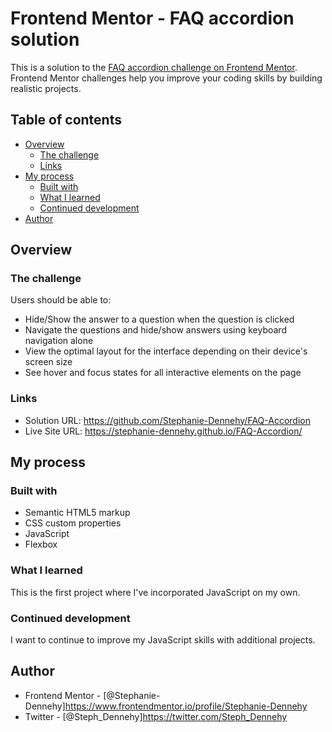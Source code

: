 # Frontend Mentor - FAQ accordion solution

This is a solution to the [FAQ accordion challenge on Frontend Mentor](https://www.frontendmentor.io/challenges/faq-accordion-wyfFdeBwBz). Frontend Mentor challenges help you improve your coding skills by building realistic projects. 

## Table of contents

- [Overview](#overview)
  - [The challenge](#the-challenge)
  - [Links](#links)
- [My process](#my-process)
  - [Built with](#built-with)
  - [What I learned](#what-i-learned)
  - [Continued development](#continued-development)
- [Author](#author)

## Overview

### The challenge

Users should be able to:

- Hide/Show the answer to a question when the question is clicked
- Navigate the questions and hide/show answers using keyboard navigation alone
- View the optimal layout for the interface depending on their device's screen size
- See hover and focus states for all interactive elements on the page

### Links

- Solution URL: https://github.com/Stephanie-Dennehy/FAQ-Accordion
- Live Site URL: https://stephanie-dennehy.github.io/FAQ-Accordion/

## My process

### Built with

- Semantic HTML5 markup
- CSS custom properties
- JavaScript
- Flexbox

### What I learned

This is the first project where I've incorporated JavaScript on my own. 

### Continued development

I want to continue to improve my JavaScript skills with additional projects.

## Author

- Frontend Mentor - [@Stephanie-Dennehy]https://www.frontendmentor.io/profile/Stephanie-Dennehy
- Twitter - [@Steph_Dennehy]https://twitter.com/Steph_Dennehy

